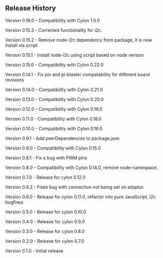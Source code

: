 ## Release History

Version 0.16.0 - Compatibility with Cylon 1.0.0

Version 0.15.3 - Corrected functionality for i2c.

Version 0.15.2 - Remove node-i2c dependency from package, it is now install via script

Version 0.15.1 - Install node-i2c using script based on node version

Version 0.15.0 - Compatibility with Cylon 0.22.0

Version 0.14.1 - Fix pin and pi-blaster compatability for different board revisions

Version 0.14.0 - Compatibility with Cylon 0.21.0

Version 0.13.0 - Compatibility with Cylon 0.20.0

Version 0.12.0 - Compatibility with Cylon 0.19.0

Version 0.11.0 - Compatibility with Cylon 0.18.0

Version 0.10.0 - Compatibility with Cylon 0.16.0

Version 0.9.1 - Add peerDependencies to package.json

Version 0.9.0 - Compatibility with Cylon 0.15.0

Version 0.8.1 - Fix a bug with PWM pins

Version 0.8.0 - Compatibility with Cylon 0.14.0, remove node-namespace.

Version 0.7.0 - Release for cylon 0.12.0

Version 0.6.2 - Fixes bug with connection not being set on adaptor.

Version 0.6.0 - Release for cylon 0.11.0, refactor into pure JavaScript, i2c bugfixes

Version 0.5.0 - Release for cylon 0.10.0

Version 0.4.0 - Release for cylon 0.9.0

Version 0.3.0 - Release for cylon 0.8.0

Version 0.2.0 - Release for cylon 0.7.0

Version 0.1.0 - Initial release
